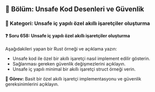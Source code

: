 ## 📘 Bölüm: Unsafe Kod Desenleri ve Güvenlik
### 🔹 Kategori: Unsafe iç yapılı özel akıllı işaretçiler oluşturma
#### ❓ Soru 658: Unsafe iç yapılı özel akıllı işaretçiler oluşturma

Aşağıdakileri yapan bir Rust örneği ve açıklama yazın:

- Unsafe kod ile özel bir akıllı işaretçi nasıl implement edilir gösterin.
- Sağlanması gereken güvenlik değişmezlerini açıklayın.
- Unsafe iç yapılı minimal bir akıllı işaretçi struct örneği verin.

🔧 **Görev:** Basit bir özel akıllı işaretçi implementasyonu ve güvenlik gereksinimlerini açıklayın.
